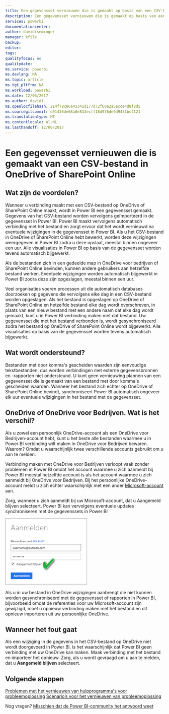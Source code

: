 ```yaml
---
title: Een gegevensset vernieuwen die is gemaakt op basis van een CSV-bestand (door komma's gescheiden waarden) in OneDrive
description: Een gegevensset vernieuwen die is gemaakt op basis van een CSV-bestand (door komma's gescheiden waarden) in OneDrive
services: powerbi
documentationcenter: 
author: davidiseminger
manager: kfile
backup: 
editor: 
tags: 
qualityfocus: no
qualitydate: 
ms.service: powerbi
ms.devlang: NA
ms.topic: article
ms.tgt_pltfrm: NA
ms.workload: powerbi
ms.date: 12/06/2017
ms.author: davidi
ms.openlocfilehash: 214f78c86a43341d177d72f60a2a5ecce4d8f8d5
ms.sourcegitcommit: d91436de68a0e833ecff18d976de9d9431bc4121
ms.translationtype: HT
ms.contentlocale: nl-NL
ms.lasthandoff: 12/06/2017
---
```

# <a name="refresh-a-dataset-created-from-a-csv-file-on-onedrive-or-sharepoint-online"></a>Een gegevensset vernieuwen die is gemaakt van een CSV-bestand in OneDrive of SharePoint Online
## <a name="what-are-the-advantages"></a>Wat zijn de voordelen?
Wanneer u verbinding maakt met een CSV-bestand op OneDrive of SharePoint Online maakt, wordt in Power BI een gegevensset gemaakt. Gegevens van het CSV-bestand worden vervolgens geïmporteerd in de gegevensset in Power BI. Power BI maakt vervolgens automatisch verbinding met het bestand en zorgt ervoor dat het wordt vernieuwd na eventuele wijzigingen in de gegevensset in Power BI. Als u het CSV-bestand in OneDrive of SharePoint Online hebt bewerkt, worden deze wijzigingen weergegeven in Power BI zodra u deze opslaat, meestal binnen ongeveer een uur. Alle visualisaties in Power BI op basis van de gegevensset worden tevens automatisch bijgewerkt.

Als de bestanden zich in een gedeelde map in OneDrive voor bedrijven of SharePoint Online bevinden, kunnen andere gebruikers aan hetzelfde bestand werken. Eventuele wijzigingen worden automatisch bijgewerkt in Power BI zodra deze zijn opgeslagen, meestal binnen een uur.

Veel organisaties voeren processen uit die automatisch databases doorzoeken op gegevens die vervolgens elke dag in een CSV-bestand worden opgeslagen. Als het bestand is opgeslagen op OneDrive of SharePoint Online en hetzelfde bestand elke dag wordt overschreven, in plaats van een nieuw bestand met een andere naam dat elke dag wordt gemaakt, kunt u in Power BI verbinding maken met dat bestand. Uw gegevensset die met het bestand verbonden is, wordt gesynchroniseerd zodra het bestand op OneDrive of SharePoint Online wordt bijgewerkt. Alle visualisaties op basis van de gegevensset worden tevens automatisch bijgewerkt.

## <a name="whats-supported"></a>Wat wordt ondersteund?
Bestanden met door komma's gescheiden waarden zijn eenvoudige tekstbestanden, dus worden verbindingen met externe gegevensbronnen en -rapporten niet ondersteund. U kunt geen vernieuwing plannen van een gegevensset die is gemaakt van een bestand met door komma's gescheiden waarden. Wanneer het bestand zich echter op OneDrive of SharePoint Online bevindt, synchroniseert Power BI automatisch ongeveer elk uur eventuele wijzigingen in het bestand met de gegevensset.

## <a name="onedrive-or-onedrive-for-business-whats-the-difference"></a>OneDrive of OneDrive voor Bedrijven. Wat is het verschil?
Als u zowel een persoonlijk OneDrive-account als een OneDrive voor Bedrijven-account hebt, kunt u het beste alle bestanden waarmee u in Power BI verbinding wilt maken in OneDrive voor Bedrijven bewaren. Waarom? Omdat u waarschijnlijk twee verschillende accounts gebruikt om u aan te melden.

Verbinding maken met OneDrive voor Bedrijven verloopt vaak zonder problemen in Power BI omdat het account waarmee u zich aanmeldt bij Power BI meestal hetzelfde account is als het account waarmee u zich aanmeldt bij OneDrive voor Bedrijven. Bij het persoonlijke OneDrive-account meldt u zich echter waarschijnlijk met een ander [Microsoft-account](http://www.microsoft.com/account/default.aspx) aan.

Zorg, wanneer u zich aanmeldt bij uw Microsoft-account, dat u Aangemeld blijven selecteert. Power BI kan vervolgens eventuele updates synchroniseren met de gegevenssets in Power BI

![](media/refresh-csv-file-onedrive/refresh_signin_keepmesignedin.png)

Als u in uw bestand in OneDrive wijzigingen aanbrengt die niet kunnen worden gesynchroniseerd met de gegevensset of rapporten in Power BI, bijvoorbeeld omdat de referenties voor uw Microsoft-account zijn gewijzigd, moet u opnieuw verbinding maken met het bestand en dit opnieuw importeren uit uw persoonlijke OneDrive.

## <a name="when-things-go-wrong"></a>Wanneer het fout gaat
Als een wijziging in de gegevens in het CSV-bestand op OneDrive niet wordt doorgevoerd in Power BI, is het waarschijnlijk dat Power BI geen verbinding met uw OneDrive kan maken. Maak verbinding met het bestand en importeer het opnieuw. Zorg, als u wordt gevraagd om u aan te melden, dat u **Aangemeld blijven** selecteert.

## <a name="next-steps"></a>Volgende stappen
[Problemen met het vernieuwen van hulpprogramma's voor probleemoplossing](service-gateway-onprem-tshoot.md)
[Scenario’s voor het vernieuwen van probleemoplossing](refresh-troubleshooting-refresh-scenarios.md)

Nog vragen? [Misschien dat de Power BI-community het antwoord weet](https://community.powerbi.com/)

